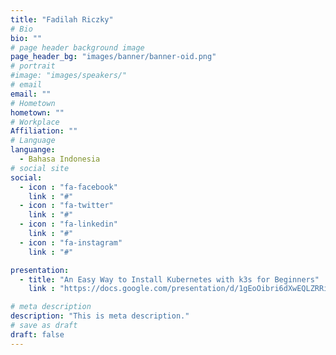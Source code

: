```yaml
---
title: "Fadilah Riczky"
# Bio
bio: ""
# page header background image
page_header_bg: "images/banner/banner-oid.png"
# portrait
#image: "images/speakers/"
# email
email: ""
# Hometown
hometown: ""
# Workplace
Affiliation: ""
# Language
languange:
  - Bahasa Indonesia
# social site
social:
  - icon : "fa-facebook"
    link : "#"
  - icon : "fa-twitter"
    link : "#"
  - icon : "fa-linkedin"
    link : "#"
  - icon : "fa-instagram"
    link : "#"

presentation:
  - title: "An Easy Way to Install Kubernetes with k3s for Beginners"
    link : "https://docs.google.com/presentation/d/1gEoOibri6dXwEQLZRRioWMHYN4RWhZlx2uCIlEYPRKk/edit?usp=sharing"

# meta description
description: "This is meta description."
# save as draft
draft: false
---
```

